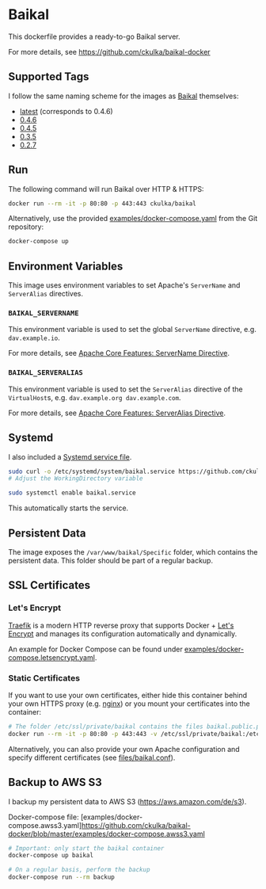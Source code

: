 # Baikal

This dockerfile provides a ready-to-go Baikal server.

For more details, see <https://github.com/ckulka/baikal-docker>

## Supported Tags

I follow the same naming scheme for the images as [Baikal](http://baikal-server.com/) themselves:

- [latest](https://github.com/ckulka/baikal-docker/tree/master) (corresponds to 0.4.6)
- [0.4.6](https://github.com/ckulka/baikal-docker/tree/0.4.6)
- [0.4.5](https://github.com/ckulka/baikal-docker/tree/0.4.5)
- [0.3.5](https://github.com/ckulka/baikal-docker/tree/0.3.5)
- [0.2.7](https://github.com/ckulka/baikal-docker/tree/0.2.7)

## Run

The following command will run Baikal over HTTP & HTTPS:

```bash
docker run --rm -it -p 80:80 -p 443:443 ckulka/baikal
```

Alternatively, use the provided [examples/docker-compose.yaml](https://github.com/ckulka/baikal-docker/blob/master/examples/docker-compose.yaml) from the Git repository:

```bash
docker-compose up
```

## Environment Variables

This image uses environment variables to set Apache's `ServerName` and `ServerAlias` directives.

### `BAIKAL_SERVERNAME`

This environment variable is used to set the global `ServerName` directive, e.g. `dav.example.io`.

For more details, see [Apache Core Features: ServerName Directive](https://httpd.apache.org/docs/2.4/mod/core.html#servername).

### `BAIKAL_SERVERALIAS`

This environment variable is used to set the `ServerAlias` directive of the `VirtualHost`s, e.g. `dav.example.org dav.example.com`.

For more details, see [Apache Core Features: ServerAlias Directive](https://httpd.apache.org/docs/2.4/mod/core.html#serveralias).

## Systemd

I also included a [Systemd service file](https://github.com/ckulka/baikal-docker/blob/master/baikal.service).

```bash
sudo curl -o /etc/systemd/system/baikal.service https://github.com/ckulka/baikal-docker/blob/master/baikal.service
# Adjust the WorkingDirectory variable

sudo systemctl enable baikal.service
```

This automatically starts the service.

## Persistent Data

The image exposes the `/var/www/baikal/Specific` folder, which contains the persistent data. This folder should be part of a regular backup.

## SSL Certificates

### Let's Encrypt

[Traefik](https://traefik.io/) is a modern HTTP reverse proxy that supports Docker + [Let's Encrypt](https://letsencrypt.org) and manages its configuration automatically and dynamically.

An example for Docker Compose can be found under [examples/docker-compose.letsencrypt.yaml](https://github.com/ckulka/baikal-docker/blob/master/examples/docker-compose.letsencrypt.yaml).

### Static Certificates

If you want to use your own certificates, either hide this container behind your own HTTPS proxy (e.g. [nginx](https://hub.docker.com/_/nginx/)) or you mount your certificates into the container:

```bash
# The folder /etc/ssl/private/baikal contains the files baikal.public.pem and baikal.private.pem
docker run --rm -it -p 80:80 -p 443:443 -v /etc/ssl/private/baikal:/etc/ssl/private/:ro ckulka/baikal
```

Alternatively, you can also provide your own Apache configuration and specify different certificates (see [files/baikal.conf](https://github.com/ckulka/baikal-docker/blob/master/files/baikal.conf)).

## Backup to AWS S3

I backup my persistent data to AWS S3 (<https://aws.amazon.com/de/s3>).

Docker-compose file: [examples/docker-compose.awss3.yaml]<https://github.com/ckulka/baikal-docker/blob/master/examples/docker-compose.awss3.yaml>

```bash
# Important: only start the baikal container
docker-compose up baikal

# On a regular basis, perform the backup
docker-compose run --rm backup
```

